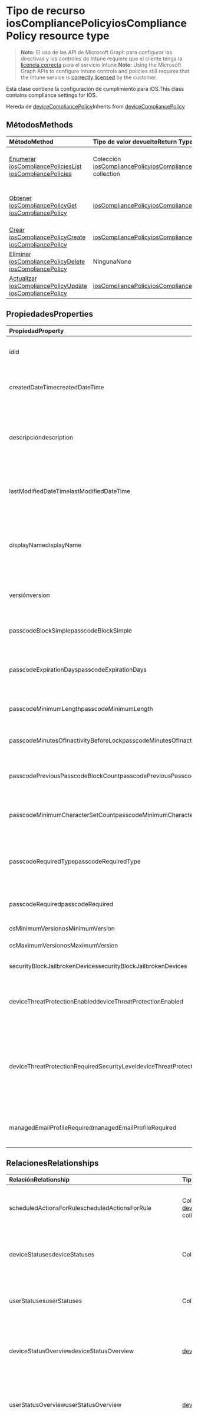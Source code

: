 # <a name="ioscompliancepolicy-resource-type"></a><span data-ttu-id="b74da-101">Tipo de recurso iosCompliancePolicy</span><span class="sxs-lookup"><span data-stu-id="b74da-101">iosCompliancePolicy resource type</span></span>

> <span data-ttu-id="b74da-102">**Nota:** El uso de las API de Microsoft Graph para configurar las directivas y los controles de Intune requiere que el cliente tenga la [licencia correcta](https://go.microsoft.com/fwlink/?linkid=839381) para el servicio Intune.</span><span class="sxs-lookup"><span data-stu-id="b74da-102">**Note:** Using the Microsoft Graph APIs to configure Intune controls and policies still requires that the Intune service is [correctly licensed](https://go.microsoft.com/fwlink/?linkid=839381) by the customer.</span></span>

<span data-ttu-id="b74da-103">Esta clase contiene la configuración de cumplimiento para iOS.</span><span class="sxs-lookup"><span data-stu-id="b74da-103">This class contains compliance settings for IOS.</span></span>

<span data-ttu-id="b74da-104">Hereda de [deviceCompliancePolicy](../resources/intune_deviceconfig_devicecompliancepolicy.md)</span><span class="sxs-lookup"><span data-stu-id="b74da-104">Inherits from [deviceCompliancePolicy](../resources/intune_deviceconfig_devicecompliancepolicy.md)</span></span>

## <a name="methods"></a><span data-ttu-id="b74da-105">Métodos</span><span class="sxs-lookup"><span data-stu-id="b74da-105">Methods</span></span>
|<span data-ttu-id="b74da-106">Método</span><span class="sxs-lookup"><span data-stu-id="b74da-106">Method</span></span>|<span data-ttu-id="b74da-107">Tipo de valor devuelto</span><span class="sxs-lookup"><span data-stu-id="b74da-107">Return Type</span></span>|<span data-ttu-id="b74da-108">Descripción</span><span class="sxs-lookup"><span data-stu-id="b74da-108">Description</span></span>|
|:---|:---|:---|
|[<span data-ttu-id="b74da-109">Enumerar iosCompliancePolicies</span><span class="sxs-lookup"><span data-stu-id="b74da-109">List iosCompliancePolicies</span></span>](../api/intune_deviceconfig_ioscompliancepolicy_list.md)|<span data-ttu-id="b74da-110">Colección [iosCompliancePolicy](../resources/intune_deviceconfig_ioscompliancepolicy.md)</span><span class="sxs-lookup"><span data-stu-id="b74da-110">[iosCompliancePolicy](../resources/intune_deviceconfig_ioscompliancepolicy.md) collection</span></span>|<span data-ttu-id="b74da-111">Enumere las propiedades y las relaciones de los objetos [iosCompliancePolicy](../resources/intune_deviceconfig_ioscompliancepolicy.md).</span><span class="sxs-lookup"><span data-stu-id="b74da-111">List properties and relationships of the [iosCompliancePolicy](../resources/intune_deviceconfig_ioscompliancepolicy.md) objects.</span></span>|
|[<span data-ttu-id="b74da-112">Obtener iosCompliancePolicy</span><span class="sxs-lookup"><span data-stu-id="b74da-112">Get iosCompliancePolicy</span></span>](../api/intune_deviceconfig_ioscompliancepolicy_get.md)|[<span data-ttu-id="b74da-113">iosCompliancePolicy</span><span class="sxs-lookup"><span data-stu-id="b74da-113">iosCompliancePolicy</span></span>](../resources/intune_deviceconfig_ioscompliancepolicy.md)|<span data-ttu-id="b74da-114">Lea las propiedades y las relaciones del objeto [iosCompliancePolicy](../resources/intune_deviceconfig_ioscompliancepolicy.md).</span><span class="sxs-lookup"><span data-stu-id="b74da-114">Read properties and relationships of [plannerProgressTaskBoardTaskFormat](../resources/intune_deviceconfig_ioscompliancepolicy.md) object.</span></span>|
|[<span data-ttu-id="b74da-115">Crear iosCompliancePolicy</span><span class="sxs-lookup"><span data-stu-id="b74da-115">Create iosCompliancePolicy</span></span>](../api/intune_deviceconfig_ioscompliancepolicy_create.md)|[<span data-ttu-id="b74da-116">iosCompliancePolicy</span><span class="sxs-lookup"><span data-stu-id="b74da-116">iosCompliancePolicy</span></span>](../resources/intune_deviceconfig_ioscompliancepolicy.md)|<span data-ttu-id="b74da-117">Cree un objeto [iosCompliancePolicy](../resources/intune_deviceconfig_ioscompliancepolicy.md).</span><span class="sxs-lookup"><span data-stu-id="b74da-117">Create a new [plannerBucket](../resources/intune_deviceconfig_ioscompliancepolicy.md) object.</span></span>|
|[<span data-ttu-id="b74da-118">Eliminar iosCompliancePolicy</span><span class="sxs-lookup"><span data-stu-id="b74da-118">Delete iosCompliancePolicy</span></span>](../api/intune_deviceconfig_ioscompliancepolicy_delete.md)|<span data-ttu-id="b74da-119">Ninguna</span><span class="sxs-lookup"><span data-stu-id="b74da-119">None</span></span>|<span data-ttu-id="b74da-120">Elimina un [iosCompliancePolicy](../resources/intune_deviceconfig_ioscompliancepolicy.md).</span><span class="sxs-lookup"><span data-stu-id="b74da-120">Deletes a [iosCompliancePolicy](../resources/intune_deviceconfig_ioscompliancepolicy.md).</span></span>|
|[<span data-ttu-id="b74da-121">Actualizar iosCompliancePolicy</span><span class="sxs-lookup"><span data-stu-id="b74da-121">Update iosCompliancePolicy</span></span>](../api/intune_deviceconfig_ioscompliancepolicy_update.md)|[<span data-ttu-id="b74da-122">iosCompliancePolicy</span><span class="sxs-lookup"><span data-stu-id="b74da-122">iosCompliancePolicy</span></span>](../resources/intune_deviceconfig_ioscompliancepolicy.md)|<span data-ttu-id="b74da-123">Actualice las propiedades de un objeto [iosCompliancePolicy](../resources/intune_deviceconfig_ioscompliancepolicy.md).</span><span class="sxs-lookup"><span data-stu-id="b74da-123">Update the properties of a [calendar](../resources/intune_deviceconfig_ioscompliancepolicy.md) object.</span></span>|

## <a name="properties"></a><span data-ttu-id="b74da-124">Propiedades</span><span class="sxs-lookup"><span data-stu-id="b74da-124">Properties</span></span>
|<span data-ttu-id="b74da-125">Propiedad</span><span class="sxs-lookup"><span data-stu-id="b74da-125">Property</span></span>|<span data-ttu-id="b74da-126">Tipo</span><span class="sxs-lookup"><span data-stu-id="b74da-126">Type</span></span>|<span data-ttu-id="b74da-127">Descripción</span><span class="sxs-lookup"><span data-stu-id="b74da-127">Description</span></span>|
|:---|:---|:---|
|<span data-ttu-id="b74da-128">id</span><span class="sxs-lookup"><span data-stu-id="b74da-128">id</span></span>|<span data-ttu-id="b74da-129">Cadena</span><span class="sxs-lookup"><span data-stu-id="b74da-129">String</span></span>|<span data-ttu-id="b74da-130">Clave de la entidad.</span><span class="sxs-lookup"><span data-stu-id="b74da-130">Key of the setting.</span></span> <span data-ttu-id="b74da-131">Heredado de [deviceCompliancePolicy](../resources/intune_deviceconfig_devicecompliancepolicy.md)</span><span class="sxs-lookup"><span data-stu-id="b74da-131">Inherited from [deviceCompliancePolicy](../resources/intune_deviceconfig_devicecompliancepolicy.md)</span></span>|
|<span data-ttu-id="b74da-132">createdDateTime</span><span class="sxs-lookup"><span data-stu-id="b74da-132">createdDateTime</span></span>|<span data-ttu-id="b74da-133">DateTimeOffset</span><span class="sxs-lookup"><span data-stu-id="b74da-133">DateTimeOffset</span></span>|<span data-ttu-id="b74da-134">Fecha y hora en la que se creó el objeto.</span><span class="sxs-lookup"><span data-stu-id="b74da-134">DateTime the object was created.</span></span> <span data-ttu-id="b74da-135">Heredado de [deviceCompliancePolicy](../resources/intune_deviceconfig_devicecompliancepolicy.md)</span><span class="sxs-lookup"><span data-stu-id="b74da-135">Inherited from [deviceCompliancePolicy](../resources/intune_deviceconfig_devicecompliancepolicy.md)</span></span>|
|<span data-ttu-id="b74da-136">descripción</span><span class="sxs-lookup"><span data-stu-id="b74da-136">description</span></span>|<span data-ttu-id="b74da-137">Cadena</span><span class="sxs-lookup"><span data-stu-id="b74da-137">String</span></span>|<span data-ttu-id="b74da-138">Descripción proporcionada por el administrador de la configuración del dispositivo.</span><span class="sxs-lookup"><span data-stu-id="b74da-138">Admin provided description of the Device Configuration.</span></span> <span data-ttu-id="b74da-139">Heredado de [deviceCompliancePolicy](../resources/intune_deviceconfig_devicecompliancepolicy.md)</span><span class="sxs-lookup"><span data-stu-id="b74da-139">Inherited from [deviceCompliancePolicy](../resources/intune_deviceconfig_devicecompliancepolicy.md)</span></span>|
|<span data-ttu-id="b74da-140">lastModifiedDateTime</span><span class="sxs-lookup"><span data-stu-id="b74da-140">lastModifiedDateTime</span></span>|<span data-ttu-id="b74da-141">DateTimeOffset</span><span class="sxs-lookup"><span data-stu-id="b74da-141">DateTimeOffset</span></span>|<span data-ttu-id="b74da-142">Fecha y hora en la que se modificó el objeto por última vez.</span><span class="sxs-lookup"><span data-stu-id="b74da-142">Indicates the date the object was last modified.</span></span> <span data-ttu-id="b74da-143">Heredado de [deviceCompliancePolicy](../resources/intune_deviceconfig_devicecompliancepolicy.md)</span><span class="sxs-lookup"><span data-stu-id="b74da-143">Inherited from [deviceCompliancePolicy](../resources/intune_deviceconfig_devicecompliancepolicy.md)</span></span>|
|<span data-ttu-id="b74da-144">displayName</span><span class="sxs-lookup"><span data-stu-id="b74da-144">displayName</span></span>|<span data-ttu-id="b74da-145">Cadena</span><span class="sxs-lookup"><span data-stu-id="b74da-145">String</span></span>|<span data-ttu-id="b74da-146">Nombre proporcionado por el administrador de la configuración del dispositivo.</span><span class="sxs-lookup"><span data-stu-id="b74da-146">Admin provided name of the device configuration.</span></span> <span data-ttu-id="b74da-147">Heredado de [deviceCompliancePolicy](../resources/intune_deviceconfig_devicecompliancepolicy.md)</span><span class="sxs-lookup"><span data-stu-id="b74da-147">Inherited from [deviceCompliancePolicy](../resources/intune_deviceconfig_devicecompliancepolicy.md)</span></span>|
|<span data-ttu-id="b74da-148">versión</span><span class="sxs-lookup"><span data-stu-id="b74da-148">version</span></span>|<span data-ttu-id="b74da-149">Int32</span><span class="sxs-lookup"><span data-stu-id="b74da-149">Int32</span></span>|<span data-ttu-id="b74da-150">Versión de la configuración del dispositivo.</span><span class="sxs-lookup"><span data-stu-id="b74da-150">Version of the device configuration.</span></span> <span data-ttu-id="b74da-151">Heredado de [deviceCompliancePolicy](../resources/intune_deviceconfig_devicecompliancepolicy.md)</span><span class="sxs-lookup"><span data-stu-id="b74da-151">Inherited from [deviceCompliancePolicy](../resources/intune_deviceconfig_devicecompliancepolicy.md)</span></span>|
|<span data-ttu-id="b74da-152">passcodeBlockSimple</span><span class="sxs-lookup"><span data-stu-id="b74da-152">passcodeBlockSimple</span></span>|<span data-ttu-id="b74da-153">Booleano</span><span class="sxs-lookup"><span data-stu-id="b74da-153">Boolean</span></span>|<span data-ttu-id="b74da-154">Indica si quiere bloquear o no los códigos de acceso simples.</span><span class="sxs-lookup"><span data-stu-id="b74da-154">Indicates whether or not to block simple passcodes.</span></span>|
|<span data-ttu-id="b74da-155">passcodeExpirationDays</span><span class="sxs-lookup"><span data-stu-id="b74da-155">passcodeExpirationDays</span></span>|<span data-ttu-id="b74da-156">Int32</span><span class="sxs-lookup"><span data-stu-id="b74da-156">Int32</span></span>|<span data-ttu-id="b74da-157">Número de días antes de que expire el código de acceso.</span><span class="sxs-lookup"><span data-stu-id="b74da-157">Number of days before the passcode expires.</span></span> <span data-ttu-id="b74da-158">Valores válidos de 1 a 65535</span><span class="sxs-lookup"><span data-stu-id="b74da-158">Valid values 1 to 65535</span></span>|
|<span data-ttu-id="b74da-159">passcodeMinimumLength</span><span class="sxs-lookup"><span data-stu-id="b74da-159">passcodeMinimumLength</span></span>|<span data-ttu-id="b74da-160">Int32</span><span class="sxs-lookup"><span data-stu-id="b74da-160">Int32</span></span>|<span data-ttu-id="b74da-161">Longitud mínima de los códigos de acceso.</span><span class="sxs-lookup"><span data-stu-id="b74da-161">Minimum length of passcode.</span></span> <span data-ttu-id="b74da-162">Valores válidos de 4 a 14</span><span class="sxs-lookup"><span data-stu-id="b74da-162">Valid values 4 to 14</span></span>|
|<span data-ttu-id="b74da-163">passcodeMinutesOfInactivityBeforeLock</span><span class="sxs-lookup"><span data-stu-id="b74da-163">passcodeMinutesOfInactivityBeforeLock</span></span>|<span data-ttu-id="b74da-164">Int32</span><span class="sxs-lookup"><span data-stu-id="b74da-164">Int32</span></span>|<span data-ttu-id="b74da-165">Minutos de inactividad antes de que sea necesario un código de acceso.</span><span class="sxs-lookup"><span data-stu-id="b74da-165">Minutes of inactivity before a passcode is required.</span></span>|
|<span data-ttu-id="b74da-166">passcodePreviousPasscodeBlockCount</span><span class="sxs-lookup"><span data-stu-id="b74da-166">passcodePreviousPasscodeBlockCount</span></span>|<span data-ttu-id="b74da-167">Int32</span><span class="sxs-lookup"><span data-stu-id="b74da-167">Int32</span></span>|<span data-ttu-id="b74da-168">Número de códigos de acceso anteriores que bloquear.</span><span class="sxs-lookup"><span data-stu-id="b74da-168">Number of previous passcodes to block.</span></span> <span data-ttu-id="b74da-169">Valores válidos de 1 a 24</span><span class="sxs-lookup"><span data-stu-id="b74da-169">Valid values 1 to 24</span></span>|
|<span data-ttu-id="b74da-170">passcodeMinimumCharacterSetCount</span><span class="sxs-lookup"><span data-stu-id="b74da-170">passcodeMinimumCharacterSetCount</span></span>|<span data-ttu-id="b74da-171">Int32</span><span class="sxs-lookup"><span data-stu-id="b74da-171">Int32</span></span>|<span data-ttu-id="b74da-172">El número de los juegos de caracteres necesarios en la contraseña.</span><span class="sxs-lookup"><span data-stu-id="b74da-172">The number of character sets required in the password.</span></span>|
|<span data-ttu-id="b74da-173">passcodeRequiredType</span><span class="sxs-lookup"><span data-stu-id="b74da-173">passcodeRequiredType</span></span>|<span data-ttu-id="b74da-174">Cadena</span><span class="sxs-lookup"><span data-stu-id="b74da-174">String</span></span>|<span data-ttu-id="b74da-175">El tipo de código de acceso necesario.</span><span class="sxs-lookup"><span data-stu-id="b74da-175">The required passcode type.</span></span> <span data-ttu-id="b74da-176">Los valores posibles son: `deviceDefault`, `alphanumeric` y `numeric`.</span><span class="sxs-lookup"><span data-stu-id="b74da-176">Possible values are: `deviceDefault`, `alphanumeric`, `numeric`.</span></span>|
|<span data-ttu-id="b74da-177">passcodeRequired</span><span class="sxs-lookup"><span data-stu-id="b74da-177">passcodeRequired</span></span>|<span data-ttu-id="b74da-178">Booleano</span><span class="sxs-lookup"><span data-stu-id="b74da-178">Boolean</span></span>|<span data-ttu-id="b74da-179">Indica si quiere requerir o no un código de acceso.</span><span class="sxs-lookup"><span data-stu-id="b74da-179">Indicates whether or not to require a passcode.</span></span>|
|<span data-ttu-id="b74da-180">osMinimumVersion</span><span class="sxs-lookup"><span data-stu-id="b74da-180">osMinimumVersion</span></span>|<span data-ttu-id="b74da-181">Cadena</span><span class="sxs-lookup"><span data-stu-id="b74da-181">String</span></span>|<span data-ttu-id="b74da-182">Versión mínima de iOS.</span><span class="sxs-lookup"><span data-stu-id="b74da-182">Minimum IOS version.</span></span>|
|<span data-ttu-id="b74da-183">osMaximumVersion</span><span class="sxs-lookup"><span data-stu-id="b74da-183">osMaximumVersion</span></span>|<span data-ttu-id="b74da-184">Cadena</span><span class="sxs-lookup"><span data-stu-id="b74da-184">String</span></span>|<span data-ttu-id="b74da-185">Versión máxima de iOS.</span><span class="sxs-lookup"><span data-stu-id="b74da-185">Maximum IOS version.</span></span>|
|<span data-ttu-id="b74da-186">securityBlockJailbrokenDevices</span><span class="sxs-lookup"><span data-stu-id="b74da-186">securityBlockJailbrokenDevices</span></span>|<span data-ttu-id="b74da-187">Booleano</span><span class="sxs-lookup"><span data-stu-id="b74da-187">Boolean</span></span>|<span data-ttu-id="b74da-188">No pueden usarse dispositivos con jailbreak o rooting.</span><span class="sxs-lookup"><span data-stu-id="b74da-188">Devices must not be jailbroken or rooted.</span></span>|
|<span data-ttu-id="b74da-189">deviceThreatProtectionEnabled</span><span class="sxs-lookup"><span data-stu-id="b74da-189">deviceThreatProtectionEnabled</span></span>|<span data-ttu-id="b74da-190">Booleano</span><span class="sxs-lookup"><span data-stu-id="b74da-190">Boolean</span></span>|<span data-ttu-id="b74da-191">Requerir que los dispositivos hayan habilitado la protección contra amenazas de dispositivo.</span><span class="sxs-lookup"><span data-stu-id="b74da-191">Require that devices have enabled device threat protection .</span></span>|
|<span data-ttu-id="b74da-192">deviceThreatProtectionRequiredSecurityLevel</span><span class="sxs-lookup"><span data-stu-id="b74da-192">deviceThreatProtectionRequiredSecurityLevel</span></span>|<span data-ttu-id="b74da-193">Cadena</span><span class="sxs-lookup"><span data-stu-id="b74da-193">String</span></span>|<span data-ttu-id="b74da-194">Requerir que el nivel de riesgo mínimo de Mobile Threat Protection informe del no cumplimiento.</span><span class="sxs-lookup"><span data-stu-id="b74da-194">Require Mobile Threat Protection minimum risk level to report noncompliance.</span></span> <span data-ttu-id="b74da-195">Los valores posibles son: `unavailable`, `secured`, `low`, `medium`, `high` y `notSet`.</span><span class="sxs-lookup"><span data-stu-id="b74da-195">Possible values are: `unavailable`, `secured`, `low`, `medium`, `high`, `notSet`.</span></span>|
|<span data-ttu-id="b74da-196">managedEmailProfileRequired</span><span class="sxs-lookup"><span data-stu-id="b74da-196">managedEmailProfileRequired</span></span>|<span data-ttu-id="b74da-197">Booleano</span><span class="sxs-lookup"><span data-stu-id="b74da-197">Boolean</span></span>|<span data-ttu-id="b74da-198">Indica si quiere requerir o no un perfil de correo electrónico administrado.</span><span class="sxs-lookup"><span data-stu-id="b74da-198">Indicates whether or not to require a managed email profile.</span></span>|

## <a name="relationships"></a><span data-ttu-id="b74da-199">Relaciones</span><span class="sxs-lookup"><span data-stu-id="b74da-199">Relationships</span></span>
|<span data-ttu-id="b74da-200">Relación</span><span class="sxs-lookup"><span data-stu-id="b74da-200">Relationship</span></span>|<span data-ttu-id="b74da-201">Tipo</span><span class="sxs-lookup"><span data-stu-id="b74da-201">Type</span></span>|<span data-ttu-id="b74da-202">Descripción</span><span class="sxs-lookup"><span data-stu-id="b74da-202">Description</span></span>|
|:---|:---|:---|
|<span data-ttu-id="b74da-203">scheduledActionsForRule</span><span class="sxs-lookup"><span data-stu-id="b74da-203">scheduledActionsForRule</span></span>|<span data-ttu-id="b74da-204">Colección [deviceComplianceScheduledActionForRule](../resources/intune_deviceconfig_devicecompliancescheduledactionforrule.md)</span><span class="sxs-lookup"><span data-stu-id="b74da-204">[deviceComplianceScheduledActionForRule](../resources/intune_deviceconfig_devicecompliancescheduledactionforrule.md) collection</span></span>|<span data-ttu-id="b74da-205">La lista de acción programada para esta regla. Heredado de [deviceCompliancePolicy](../resources/intune_deviceconfig_devicecompliancepolicy.md)</span><span class="sxs-lookup"><span data-stu-id="b74da-205">The list of scheduled action for this rule Inherited from [deviceCompliancePolicy](../resources/intune_deviceconfig_devicecompliancepolicy.md)</span></span>|
|<span data-ttu-id="b74da-206">deviceStatuses</span><span class="sxs-lookup"><span data-stu-id="b74da-206">deviceStatuses</span></span>|<span data-ttu-id="b74da-207">Colección [deviceComplianceDeviceStatus](../resources/intune_deviceconfig_devicecompliancedevicestatus.md)</span><span class="sxs-lookup"><span data-stu-id="b74da-207">[deviceComplianceDeviceStatus](../resources/intune_deviceconfig_devicecompliancedevicestatus.md) collection</span></span>|<span data-ttu-id="b74da-208">Lista de DeviceComplianceDeviceStatus.</span><span class="sxs-lookup"><span data-stu-id="b74da-208">List of DeviceComplianceDeviceStatus.</span></span> <span data-ttu-id="b74da-209">Heredado de [deviceCompliancePolicy](../resources/intune_deviceconfig_devicecompliancepolicy.md)</span><span class="sxs-lookup"><span data-stu-id="b74da-209">Inherited from [deviceCompliancePolicy](../resources/intune_deviceconfig_devicecompliancepolicy.md)</span></span>|
|<span data-ttu-id="b74da-210">userStatuses</span><span class="sxs-lookup"><span data-stu-id="b74da-210">userStatuses</span></span>|<span data-ttu-id="b74da-211">Colección [deviceComplianceUserStatus](../resources/intune_deviceconfig_devicecomplianceuserstatus.md)</span><span class="sxs-lookup"><span data-stu-id="b74da-211">[deviceComplianceUserStatus](../resources/intune_deviceconfig_devicecomplianceuserstatus.md) collection</span></span>|<span data-ttu-id="b74da-212">Lista de DeviceComplianceUserStatus.</span><span class="sxs-lookup"><span data-stu-id="b74da-212">List of DeviceComplianceUserStatus.</span></span> <span data-ttu-id="b74da-213">Heredado de [deviceCompliancePolicy](../resources/intune_deviceconfig_devicecompliancepolicy.md)</span><span class="sxs-lookup"><span data-stu-id="b74da-213">Inherited from [deviceCompliancePolicy](../resources/intune_deviceconfig_devicecompliancepolicy.md)</span></span>|
|<span data-ttu-id="b74da-214">deviceStatusOverview</span><span class="sxs-lookup"><span data-stu-id="b74da-214">deviceStatusOverview</span></span>|[<span data-ttu-id="b74da-215">deviceComplianceDeviceOverview</span><span class="sxs-lookup"><span data-stu-id="b74da-215">deviceComplianceDeviceOverview</span></span>](../resources/intune_deviceconfig_devicecompliancedeviceoverview.md)|<span data-ttu-id="b74da-216">Información general sobre el estado de dispositivos del cumplimiento de dispositivo. Heredado de [deviceCompliancePolicy](../resources/intune_deviceconfig_devicecompliancepolicy.md)</span><span class="sxs-lookup"><span data-stu-id="b74da-216">Device compliance devices status overview Inherited from [deviceCompliancePolicy](../resources/intune_deviceconfig_devicecompliancepolicy.md)</span></span>|
|<span data-ttu-id="b74da-217">userStatusOverview</span><span class="sxs-lookup"><span data-stu-id="b74da-217">userStatusOverview</span></span>|[<span data-ttu-id="b74da-218">deviceComplianceUserOverview</span><span class="sxs-lookup"><span data-stu-id="b74da-218">deviceComplianceUserOverview</span></span>](../resources/intune_deviceconfig_devicecomplianceuseroverview.md)|<span data-ttu-id="b74da-219">Información general sobre el estado de usuarios del cumplimiento de dispositivo. Heredado de [deviceCompliancePolicy](../resources/intune_deviceconfig_devicecompliancepolicy.md)</span><span class="sxs-lookup"><span data-stu-id="b74da-219">Device compliance users status overview Inherited from [deviceCompliancePolicy](../resources/intune_deviceconfig_devicecompliancepolicy.md)</span></span>|
|<span data-ttu-id="b74da-220">deviceSettingStateSummaries</span><span class="sxs-lookup"><span data-stu-id="b74da-220">deviceSettingStateSummaries</span></span>|<span data-ttu-id="b74da-221">Colección [settingStateDeviceSummary](../resources/intune_deviceconfig_settingstatedevicesummary.md)</span><span class="sxs-lookup"><span data-stu-id="b74da-221">[settingStateDeviceSummary](../resources/intune_deviceconfig_settingstatedevicesummary.md) collection</span></span>|<span data-ttu-id="b74da-222">Resumen de dispositivo sobre el estado de configuración de cumplimiento. Heredado de [deviceCompliancePolicy](../resources/intune_deviceconfig_devicecompliancepolicy.md)</span><span class="sxs-lookup"><span data-stu-id="b74da-222">Compliance Setting State Device Summary Inherited from [deviceCompliancePolicy](../resources/intune_deviceconfig_devicecompliancepolicy.md)</span></span>|
|<span data-ttu-id="b74da-223">asignaciones</span><span class="sxs-lookup"><span data-stu-id="b74da-223">assignments</span></span>|<span data-ttu-id="b74da-224">Colección [deviceCompliancePolicyAssignment](../resources/intune_deviceconfig_devicecompliancepolicyassignment.md)</span><span class="sxs-lookup"><span data-stu-id="b74da-224">[deviceCompliancePolicyAssignment](../resources/intune_deviceconfig_devicecompliancepolicyassignment.md) collection</span></span>|<span data-ttu-id="b74da-225">El conjunto de asignaciones para esta directiva de cumplimiento.</span><span class="sxs-lookup"><span data-stu-id="b74da-225">The collection of assignments for this compliance policy.</span></span> <span data-ttu-id="b74da-226">Heredado de [deviceCompliancePolicy](../resources/intune_deviceconfig_devicecompliancepolicy.md)</span><span class="sxs-lookup"><span data-stu-id="b74da-226">Inherited from [deviceCompliancePolicy](../resources/intune_deviceconfig_devicecompliancepolicy.md)</span></span>|

## <a name="json-representation"></a><span data-ttu-id="b74da-227">Representación JSON</span><span class="sxs-lookup"><span data-stu-id="b74da-227">JSON Representation</span></span>
<span data-ttu-id="b74da-228">Aquí tiene una representación JSON del recurso.</span><span class="sxs-lookup"><span data-stu-id="b74da-228">Here is a JSON representation of the resource.</span></span>
<!-- {
  "blockType": "resource",
  "keyProperty": "id",
  "@odata.type": "microsoft.graph.iosCompliancePolicy"
}
-->
``` json
{
  "@odata.type": "#microsoft.graph.iosCompliancePolicy",
  "id": "String (identifier)",
  "createdDateTime": "String (timestamp)",
  "description": "String",
  "lastModifiedDateTime": "String (timestamp)",
  "displayName": "String",
  "version": 1024,
  "passcodeBlockSimple": true,
  "passcodeExpirationDays": 1024,
  "passcodeMinimumLength": 1024,
  "passcodeMinutesOfInactivityBeforeLock": 1024,
  "passcodePreviousPasscodeBlockCount": 1024,
  "passcodeMinimumCharacterSetCount": 1024,
  "passcodeRequiredType": "String",
  "passcodeRequired": true,
  "osMinimumVersion": "String",
  "osMaximumVersion": "String",
  "securityBlockJailbrokenDevices": true,
  "deviceThreatProtectionEnabled": true,
  "deviceThreatProtectionRequiredSecurityLevel": "String",
  "managedEmailProfileRequired": true
}
```



